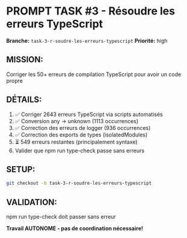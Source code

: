 # PROMPT TASK #3 - Résoudre les erreurs TypeScript

**Branche:** `task-3-r-soudre-les-erreurs-typescript`
**Priorité:** high

## MISSION:
Corriger les 50+ erreurs de compilation TypeScript pour avoir un code propre

## DÉTAILS:
1. ✅ Corriger 2643 erreurs TypeScript via scripts automatisés
2. ✅ Conversion any → unknown (1113 occurrences)
3. ✅ Correction des erreurs de logger (936 occurrences)
4. ✅ Correction des exports de types (isolatedModules)
5. ⏳ 549 erreurs restantes (principalement syntaxe)
6. Valider que npm run type-check passe sans erreurs

## SETUP:
```bash
git checkout -b task-3-r-soudre-les-erreurs-typescript
```

## VALIDATION:
npm run type-check doit passer sans erreur

**Travail AUTONOME - pas de coordination nécessaire!**